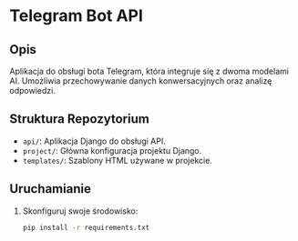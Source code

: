 # Telegram Bot API

## Opis
Aplikacja do obsługi bota Telegram, która integruje się z dwoma modelami AI. Umożliwia przechowywanie danych konwersacyjnych oraz analizę odpowiedzi.

## Struktura Repozytorium
- `api/`: Aplikacja Django do obsługi API.
- `project/`: Główna konfiguracja projektu Django.
- `templates/`: Szablony HTML używane w projekcie.

## Uruchamianie
1. Skonfiguruj swoje środowisko:
   ```bash
   pip install -r requirements.txt
